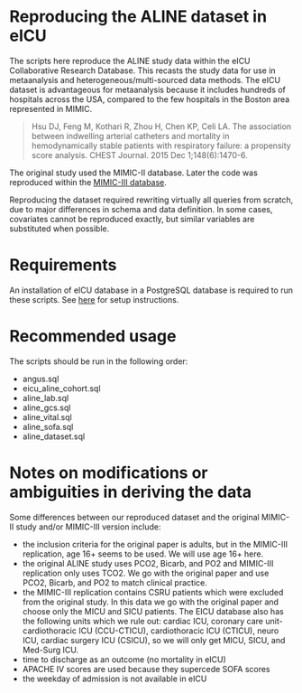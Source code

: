# Reproducing the ALINE dataset in eICU

The scripts here reproduce the ALINE study data within the eICU Collaborative Research Database. This recasts the study data for use in metaanalysis and heterogeneous/multi-sourced data methods. The eICU dataset is advantageous for metaanalysis because it includes hundreds of hospitals across the USA, compared to the few hospitals in the Boston area represented in MIMIC.

> Hsu DJ, Feng M, Kothari R, Zhou H, Chen KP, Celi LA. The association between indwelling arterial catheters and mortality in hemodynamically stable patients with respiratory failure: a propensity score analysis. CHEST Journal. 2015 Dec 1;148(6):1470-6.

The original study used the MIMIC-II database. Later the code was reproduced within the [MIMIC-III database](https://github.com/MIT-LCP/mimic-code).

Reproducing the dataset required rewriting virtually all queries from scratch, due to major differences in schema and data definition. In some cases, covariates cannot be reproduced exactly, but similar variables are substituted when possible.

# Requirements

An installation of eICU database in a PostgreSQL database is required to run these scripts. See [here](https://eicu-crd.mit.edu/gettingstarted/dbsetup/) for setup instructions.

# Recommended usage

The scripts should be run in the following order:
* angus.sql
* eicu_aline_cohort.sql
* aline_lab.sql
* aline_gcs.sql
* aline_vital.sql
* aline_sofa.sql
* aline_dataset.sql

# Notes on modifications or ambiguities in deriving the data

Some differences between our reproduced dataset and the original MIMIC-II study and/or MIMIC-III version include:

* the inclusion criteria for the original paper is adults, but in the MIMIC-III replication, age 16+ seems to be used. We will use age 16+ here.
* the original ALINE study uses PCO2, Bicarb, and PO2 and MIMIC-III replication only uses TCO2. We go with the original paper and use PCO2, Bicarb, and PO2 to match clinical practice.
* the MIMIC-III replication contains CSRU patients which were excluded from the original study. In this data we go with the original paper and choose only the MICU and SICU patients. The EICU database also has the following units which we rule out: cardiac ICU, coronary care unit-cardiothoracic ICU (CCU-CTICU), cardiothoracic ICU (CTICU), neuro ICU, cardiac surgery ICU (CSICU), so we will only get MICU, SICU, and Med-Surg ICU.
* time to discharge as an outcome (no mortality in eICU)
* APACHE IV scores are used because they supercede SOFA scores
* the weekday of admission is not available in eICU
